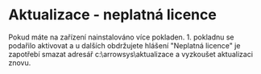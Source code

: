 # Aktualizace - neplatná licence

Pokud máte na zařízení nainstalováno více pokladen. 1. pokladnu se podařilo aktivovat a u dalších obdržujete hlášení "Neplatná licence" je zapotřebí smazat adresář c:\arrowsys\aktualizace a vyzkoušet aktualizaci znovu.



